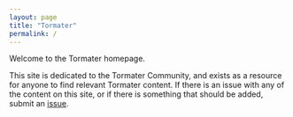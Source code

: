 ```yaml
---
layout: page
title: "Tormater"
permalink: /
---
```

Welcome to the Tormater homepage.

This site is dedicated to the Tormater Community, and exists as a resource for anyone to find relevant Tormater content.
If there is an issue with any of the content on this site, or if there is something that should be added, submit an [issue](https://github.com/tormater/tormater.github.io/issues).
